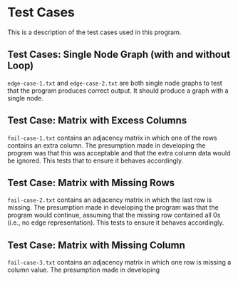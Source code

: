 # Test Cases

This is a description of the test cases used in this program.

## Test Cases: Single Node Graph (with and without Loop)

`edge-case-1.txt` and `edge-case-2.txt` are both single node graphs to test that the program produces correct output. It should produce a graph with a single node.

## Test Case: Matrix with Excess Columns

`fail-case-1.txt` contains an adjacency matrix in which one of the rows contains an extra column. The presumption made in developing the program was that this was acceptable and that the extra column data would be ignored. This tests that to ensure it behaves accordingly.

## Test Case: Matrix with Missing Rows

`fail-case-2.txt` contains an adjacency matrix in which the last row is missing. The presumption made in developing the program was that the program would continue, assuming that the missing row contained all 0s (i.e., no edge representation). This tests to ensure it behaves accordingly.

## Test Case: Matrix with Missing Column

`fail-case-3.txt` contains an adjacency matrix in which one row is missing a column value. The presumption made in developing
